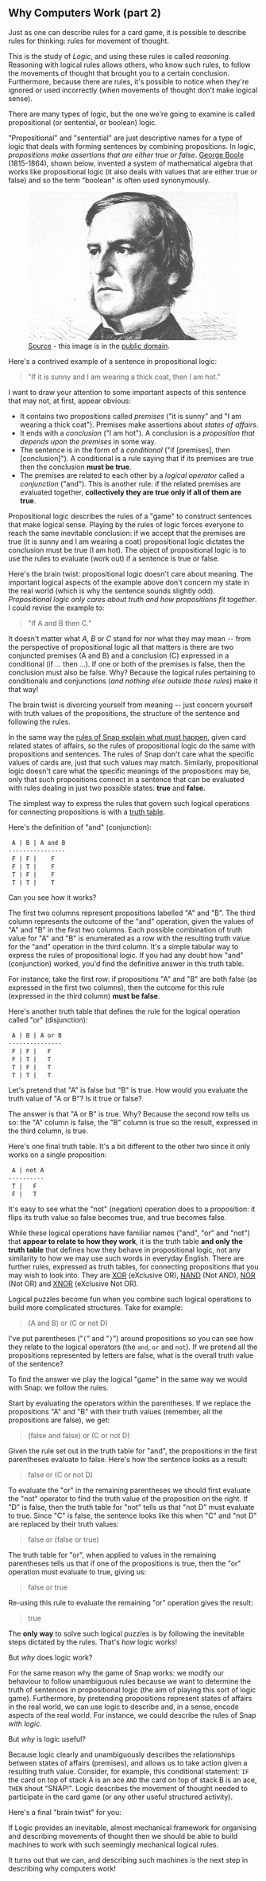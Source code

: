 <!--
.. title: Movements of Thought
.. slug: why-computers-2
.. date: 2021-05-25 09:30:00 UTC+01:00
.. tags: 
.. category: 
.. link: 
.. description: 
.. type: text
.. author: Nicholas H.Tollervey
-->

## Why Computers Work (part 2) 

Just as one can describe rules for a card game, it is possible to describe
rules for thinking: rules for movement of thought.

This is the study of *Logic*, and using these rules is called *reasoning*.
Reasoning with logical rules allows others, who know such rules, to follow the
movements of thought that brought you to a certain conclusion. Furthermore,
because there are rules, it's possible to notice when they're ignored or used
incorrectly (when movements of thought don't make logical sense).

There are many types of logic, but the one we're going to examine is called
propositional (or sentential, or boolean) logic.

<p>"Propositional" and "sentential" are just descriptive names for a type of
logic that deals with forming sentences by combining propositions. In logic,
<em>propositions make assertions that are either true or false</em>.
<a href="https://en.wikipedia.org/wiki/George_Boole" target="_blank">George
Boole</a> (1815-1864), shown below, invented a system of mathematical algebra
that works like propositional logic (it also deals with values that are either
true or false) and so the term "boolean" is often used synonymously.</p>

<figure>
<img src="/images/boole.png" alt="George Boole"/>
<figcaption>
  <a href="https://commons.wikimedia.org/wiki/File:Portrait_of_George_Boole.png" target="_blank">Source</a>
  - this image is in the
  <a href="https://en.wikipedia.org/wiki/Public_domain" target="_blank">public domain</a>.
</figure>

Here's a contrived example of a sentence in propositional logic:

> "If it is sunny and I am wearing a thick coat, then I am hot."

I want to draw your attention to some important aspects of this sentence that
may not, at first, appear obvious:

* It contains two propositions called *premises* ("it is sunny" and "I am
  wearing a thick coat"). Premises make assertions about *states of affairs*.
* It ends with a *conclusion* ("I am hot"). A conclusion is a *proposition that
  depends upon the premises* in some way.
* The sentence is in the form of a *conditional* ("if [premises], then
  [conclusion]"). A conditional is a rule saying that if its premises are true
  then the conclusion **must be true**.
* The premises are related to each other by a *logical operator* called a
  *conjunction* ("and"). This is another rule: if the related premises are
  evaluated together, **collectively they are true only if all of them are
  true**.

Propositional logic describes the rules of a "game" to construct sentences that
make logical sense. Playing by the rules of logic forces everyone to reach the
same inevitable conclusion: if we accept that the premises are true (it is
sunny and I am wearing a coat) propositional logic dictates the conclusion must
be true (I am hot). The object of propositional logic is to use the rules to
evaluate (work out) if a sentence is true or false.

Here's the brain twist: propositional logic doesn't care about meaning. The
important logical aspects of the example above don't concern my state in the
real world (which is why the sentence sounds slightly odd). *Propositional
logic only cares about truth and how propositions fit together*. I could
revise the example to:

> "If A and B then C."

It doesn't matter what *A*, *B* or *C* stand for nor what they may mean -- from
the perspective of propositional logic all that matters is there are two
conjuncted premises (A and B) and a conclusion (C) expressed in a conditional
(if ... then ...). If one or both of the premises is false, then the
conclusion must also be false. Why? Because the logical rules pertaining to
conditionals and conjunctions (*and nothing else outside those rules*) make it
that way!

The brain twist is divorcing yourself from meaning -- just concern yourself
with truth values of the propositions, the structure of the sentence and
following the rules.

In the same way the
[rules of Snap explain what must happen](/articles/why-computers-1), given card
related states of affairs, so the rules of propositional logic do the same with
propositions and sentences. The rules of Snap don't care what the specific
values of cards are, just that such values may match. Similarly, propositional
logic doesn't care what the specific meanings of the propositions may be, only
that such propositions connect in a sentence that can be evaluated with rules
dealing in just two possible states: **true** and **false**.

<p>The simplest way to express the rules that govern such logical operations
for connecting propositions is with a
<a href="https://en.wikipedia.org/wiki/Truth_table" target="_blank">truth
table</a>.</p>

Here's the definition of "and" (conjunction):

```
 A | B | A and B
----------------
 F | F |    F
 F | T |    F
 T | F |    F
 T | T |    T
```

Can you see how it works?

The first two columns represent propositions labelled "A" and "B". The third
column represents the outcome of the "and" operation, given the values of "A"
and "B" in the first two columns. Each possible combination of truth value for
"A" and "B" is enumerated as a row with the resulting truth value for the "and"
operation in the third column. It's a simple tabular way to express the rules
of propositional logic. If you had any doubt how "and" (conjunction) worked,
you'd find the definitive answer in this truth table.

For instance, take the first row: if propositions "A" and "B" are both false
(as expressed in the first two columns), then the outcome for this rule
(expressed in the third column) **must be false**.

Here's another truth table that defines the rule for the logical operation
called "or" (disjunction):

```
 A | B | A or B
---------------
 F | F |   F
 F | T |   T
 T | F |   T
 T | T |   T
```

Let's pretend that "A" is false but "B" is true. How would you evaluate the
truth value of "A or B"? Is it true or false?

The answer is that "A or B" is true. Why? Because the second row tells us so:
the "A" column is false, the "B" column is true so the result, expressed in the
third column, is true.

Here's one final truth table. It's a bit different to the other two since it
only works on a single proposition:

```
 A | not A
----------
 T |   F
 F |   T
```

It's easy to see what the "not" (negation) operation does to a proposition: it
flips its truth value so false becomes true, and true becomes false.

<p>While these logical operations have familiar names ("and", "or" and "not")
that <strong>appear to relate to how they work</strong>, it is the truth table
<strong>and only the truth table</strong> that defines how they behave in
propositional logic, not any similarity to how we may use such words in
everyday English. There are further rules, expressed as truth tables, for
connecting propositions that you may wish to look into. They are
<a href="https://en.wikipedia.org/wiki/Exclusive_or" target="_blank">XOR</a>
(eXclusive OR),
<a href="https://en.wikipedia.org/wiki/Sheffer_stroke" target="_blank">NAND</a>
(Not AND),
<a href="https://en.wikipedia.org/wiki/Logical_NOR" target="_blank">NOR</a>
(Not OR) and
<a href="https://en.wikipedia.org/wiki/Logical_equality" target="_blank">XNOR</a>
(eXclusive Not OR).</p>

Logical puzzles become fun when you combine such logical operations to build
more complicated structures. Take for example:

> (A and B) or (C or not D)

I've put parentheses ("`(`" and "`)`") around propositions so you can see how they
relate to the logical operators (the `and`, `or` and `not`). If we pretend all
the propositions represented by letters are false, what is the overall truth
value of the sentence?

To find the answer we play the logical "game" in the same way we would with
Snap: we follow the rules.

Start by evaluating the operators within the parentheses. If we replace the
propositions "A" and "B" with their truth values (remember, all the
propositions are false), we get:

> (false and false) or (C or not D)

Given the rule set out in the truth table for "and", the propositions in the
first parentheses evaluate to false. Here's how the sentence looks as a
result:

> false or (C or not D)

To evaluate the "or" in the remaining parentheses we should first evaluate the
"not" operator to find the truth value of the proposition on the right. If "D"
is false, then the truth table for "not" tells us that "not D" must evaluate to
true. Since "C" is false, the sentence looks like this when "C" and "not D" are
replaced by their truth values:

> false or (false or true)

The truth table for "or", when applied to values in the remaining parentheses
tells us that if one of the propositions is true, then the "or" operation must
evaluate to true, giving us:

> false or true

Re-using this rule to evaluate the remaining "or" operation gives the result:

> true

The **only way** to solve such logical puzzles is by following the inevitable
steps dictated by the rules. That's *how* logic works!

But *why* does logic work?

For the same reason why the game of Snap works: we modify our behaviour to
follow unambiguous rules because we want to determine the truth of sentences in
propositional logic (the aim of playing this sort of logic game). Furthermore,
by pretending propositions represent states of affairs in the real world, we
can use logic to describe and, in a sense, encode aspects of the real world.
For instance, we could describe the rules of Snap _with logic_.

But *why* is logic useful?

Because logic clearly and unambiguously describes the relationships between
states of affairs (premises), and allows us to take action given a resulting
truth value. Consider, for example, this conditional statement: `IF` the card
on top of stack A is an ace `AND` the card on top of stack B is an ace, `THEN`
shout "SNAP!". Logic describes the movement of thought needed to participate in
the card game (or any other useful structured activity).

Here's a final "brain twist" for you:

If Logic provides an inevitable, almost mechanical framework for organising and
describing movements of thought then we should be able to build machines to
work with such seemingly mechanical logical rules.

It turns out that we can, and describing such machines is the next step in
describing why computers work!

